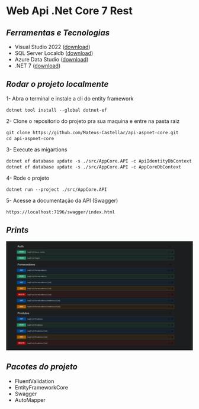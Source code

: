# **Web Api .Net Core 7 Rest**

## *Ferramentas e Tecnologias*
- Visual Studio 2022 ([download](https://visualstudio.microsoft.com/pt-br/downloads/))
- SQL Server Localdb ([download](https://learn.microsoft.com/pt-br/sql/database-engine/configure-windows/sql-server-express-localdb?view=sql-server-ver16))
- Azure Data Studio ([download](https://azure.microsoft.com/pt-br/products/data-studio/))
- .NET 7 ([download](https://dotnet.microsoft.com/en-us/download/dotnet/7.0))

## *Rodar o projeto localmente*

1- Abra o terminal e instale a cli do entity framework
```shell
dotnet tool install --global dotnet-ef
```

2- Clone o repositorio do projeto pra sua maquina e entre na pasta raiz
```shell
git clone https://github.com/Mateus-Castellar/api-aspnet-core.git
cd api-aspnet-core
```

3- Execute as migartions
```shell
dotnet ef database update -s ./src/AppCore.API -c ApiIdentityDbContext
dotnet ef database update -s ./src/AppCore.API -c AppCoreDbContext
```

4- Rode o projeto
```shell
dotnet run --project ./src/AppCore.API
```

5- Acesse a documentação da API (Swagger)
```shell
https://localhost:7196/swagger/index.html
```
## *Prints*
![screenshot](./docs/endpoints.png)


## *Pacotes do projeto*
- FluentValidation
- EntityFrameworkCore
- Swagger
- AutoMapper




